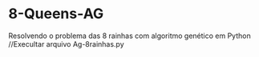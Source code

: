 # 8-Queens-AG
Resolvendo o problema das 8 rainhas com algoritmo genético em Python
//Execultar arquivo Ag-8rainhas.py 
